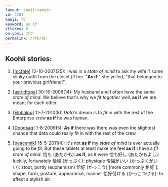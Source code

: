 ```yaml
---
layout: kanji-remain
v4: 2281
kanji: 恰
keyword: as if
strokes: 9
on-yomi: コウ
permalink: /rtk/恰/
---
```


## Koohii stories: 

1) [<a href="http://kanji.koohii.com/profile/mcfate">mcfate</a>] 12-10-2007(25): I was in a <em>state of mind</em> to ask my wife if some slinky outfit from the closet <em>fit</em> her. &quot;<strong>As if</strong>!&quot; she yelled, &quot;that belonged to your previous girlfriend!&quot;.

2) [<a href="http://kanji.koohii.com/profile/astridtops">astridtops</a>] 30-10-2006(14): My husband and I often have the same <em>state of mind</em>. We believe that&#039;s why we <em>fit together</em> well,<strong> as if</strong> we are meant for each other.

3) [<a href="http://kanji.koohii.com/profile/Elphalpo">Elphalpo</a>] 11-7-2010(8): <em>Data</em>&#039;s dream is to <em>fit</em> in with the rest of the Enterprise crew<strong> as if</strong> he was human.

4) [<a href="http://kanji.koohii.com/profile/Doodsaq">Doodsaq</a>] 1-8-2009(5): <strong>As if</strong> there was there was even the slightest chance that data could really fit in with the rest of the crew.

5) [<a href="http://kanji.koohii.com/profile/peacemik">peacemik</a>] 15-5-2011(4): It&#039;s not<strong> as if</strong> my <em> state of mind</em> is ever actually going to be <em>fit</em>. But these tablets at least make me feel<strong> as if</strong> I have a <em>fit</em> <em>state of mind</em>. 恰も (あたかも):<strong> as if</strong>, as it were 恰も好し (あたかもよし): luckily, fortunately 恰幅 (かっぷく): physique 恰幅がいい (かっぷくがいい): stout, portly (euphemism) 恰好 (かっこう) [more commonly 格好 ]: shape, form, posture, appearance, manner 恰好付ける (かっこつける): to affect a stylish air.

